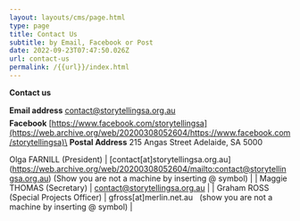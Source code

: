 ```yaml
---
layout: layouts/cms/page.html
type: page
title: Contact Us
subtitle: by Email, Facebook or Post
date: 2022-09-23T07:47:50.026Z
url: contact-us
permalink: /{{url}}/index.html
---
```

**Contact us**

**Email address** [contact@storytellingsa.org.au](https://web.archive.org/web/20200308052604/mailto:contact@storytellingsa.org.au)\
**Facebook** [https://www.facebook.com/storytellingsa](https://web.archive.org/web/20200308052604/https://www.facebook.com/storytellingsa)\
**Postal Address** 215 Angas Street Adelaide, SA 5000 

Olga FARNILL (President)               | \[contact[at]storytellingsa.org.au](https://web.archive.org/web/20200308052604/mailto:contact@storytellingsa.org.au) (Show you are not a machine by inserting @ symbol) |
| Maggie THOMAS (Secretary)              | [contact@storytellingsa.org.au](https://web.archive.org/web/20200308052604/mailto:contact@storytellingsa.org.au)                                                        |
| Graham ROSS (Special Projects Officer) | gfross\[at]merlin.net.au   (show you are not a machine by inserting @ symbol)                                                                                           |